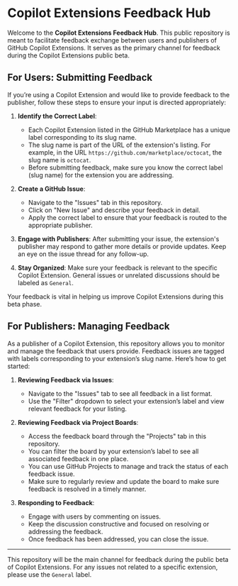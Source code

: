 # Copilot Extensions Feedback Hub

Welcome to the **Copilot Extensions Feedback Hub**. This public repository is meant to facilitate feedback exchange between users and publishers of GitHub Copilot Extensions. It serves as the primary channel for feedback during the Copilot Extensions public beta.

## For Users: Submitting Feedback

If you’re using a Copilot Extension and would like to provide feedback to the publisher, follow these steps to ensure your input is directed appropriately:

1. **Identify the Correct Label**:
   - Each Copilot Extension listed in the GitHub Marketplace has a unique label corresponding to its slug name. 
   - The slug name is part of the URL of the extension's listing. For example, in the URL `https://github.com/marketplace/octocat`, the slug name is `octocat`.
   - Before submitting feedback, make sure you know the correct label (slug name) for the extension you are addressing.

3. **Create a GitHub Issue**: 
   - Navigate to the "Issues" tab in this repository.
   - Click on "New Issue" and describe your feedback in detail.
   - Apply the correct label to ensure that your feedback is routed to the appropriate publisher.

4. **Engage with Publishers**: After submitting your issue, the extension's publisher may respond to gather more details or provide updates. Keep an eye on the issue thread for any follow-up.

5. **Stay Organized**: Make sure your feedback is relevant to the specific Copilot Extension. General issues or unrelated discussions should be labeled as `General`.

Your feedback is vital in helping us improve Copilot Extensions during this beta phase. 

## For Publishers: Managing Feedback

As a publisher of a Copilot Extension, this repository allows you to monitor and manage the feedback that users provide. Feedback issues are tagged with labels corresponding to your extension’s slug name. Here’s how to get started:

1. **Reviewing Feedback via Issues**:
   - Navigate to the "Issues" tab to see all feedback in a list format.
   - Use the "Filter" dropdown to select your extension’s label and view relevant feedback for your listing.

2. **Reviewing Feedback via Project Boards**:
   - Access the feedback board through the "Projects" tab in this repository.
   - You can filter the board by your extension’s label to see all associated feedback in one place.
   - You can use GitHub Projects to manage and track the status of each feedback issue.
   - Make sure to regularly review and update the board to make sure feedback is resolved in a timely manner.

3. **Responding to Feedback**:
   - Engage with users by commenting on issues.
   - Keep the discussion constructive and focused on resolving or addressing the feedback.
   - Once feedback has been addressed, you can close the issue.

---

This repository will be the main channel for feedback during the public beta of Copilot Extensions. For any issues not related to a specific extension, please use the `General` label.
